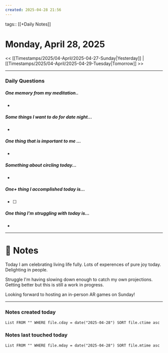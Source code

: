 ```yaml
---
created: 2025-04-28 21:56
---
```

tags:: [[+Daily Notes]]

# Monday, April 28, 2025

<< [[Timestamps/2025/04-April/2025-04-27-Sunday|Yesterday]] | [[Timestamps/2025/04-April/2025-04-29-Tuesday|Tomorrow]] >>

---
### Daily Questions
#####  One memory from my meditation..  
- 

#####  Some things I want to do for date night...
- 
##### One thing that is important to me ...
- 
##### Something about circling today...  
- 
##### One+ thing I accomplished today is...
- [ ] 

##### One thing I'm struggling with today is...
- 

---
# 📝 Notes
Today I am celebrating living life fully. Lots of experences of pure joy today. Delighting in people.

Struggle I'm having slowing down enough to catch my own projections. Getting better but this is still a work in progress.

Looking forward to hosting an in-person AR games on Sunday!

---
### Notes created today
```dataview
List FROM "" WHERE file.cday = date("2025-04-28") SORT file.ctime asc
```

### Notes last touched today
```dataview
List FROM "" WHERE file.mday = date("2025-04-28") SORT file.mtime asc
```